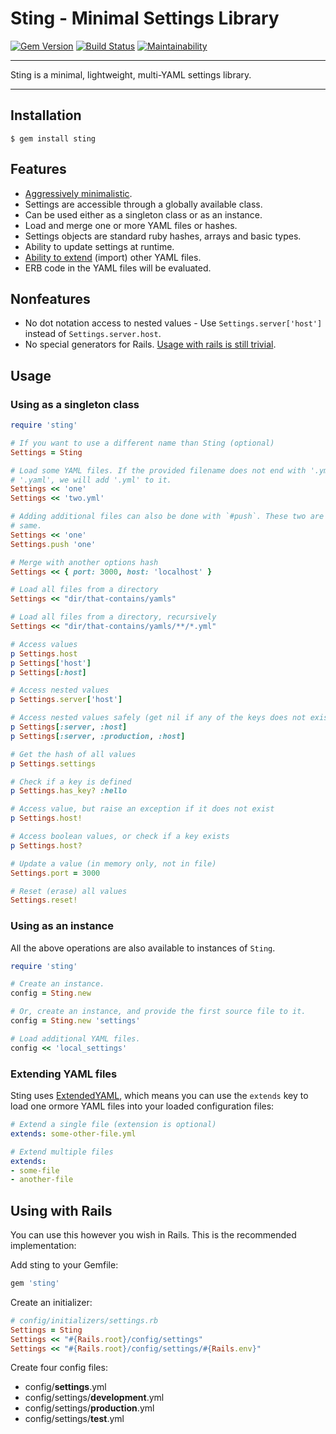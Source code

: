 # Sting - Minimal Settings Library

[![Gem Version](https://badge.fury.io/rb/sting.svg)](https://badge.fury.io/rb/sting)
[![Build Status](https://github.com/DannyBen/sting/workflows/Test/badge.svg)](https://github.com/DannyBen/sting/actions?query=workflow%3ATest)
[![Maintainability](https://api.codeclimate.com/v1/badges/c8afe395a8f2cf290fec/maintainability)](https://codeclimate.com/github/DannyBen/sting/maintainability)

---

Sting is a minimal, lightweight, multi-YAML settings library.

---

## Installation

```shell
$ gem install sting
```


## Features

- [Aggressively minimalistic][1].
- Settings are accessible through a globally available class.
- Can be used either as a singleton class or as an instance.
- Load and merge one or more YAML files or hashes.
- Settings objects are standard ruby hashes, arrays and basic types.
- Ability to update settings at runtime.
- [Ability to extend](#extending-yaml-files) (import) other YAML files.
- ERB code in the YAML files will be evaluated.


## Nonfeatures

- No dot notation access to nested values - Use `Settings.server['host']`  instead of `Settings.server.host`.
- No special generators for Rails. 
  [Usage with rails is still trivial](#using-with-rails).


## Usage

### Using as a singleton class

```ruby
require 'sting'

# If you want to use a different name than Sting (optional)
Settings = Sting

# Load some YAML files. If the provided filename does not end with '.yml' or 
# '.yaml', we will add '.yml' to it.
Settings << 'one'
Settings << 'two.yml'

# Adding additional files can also be done with `#push`. These two are the 
# same.
Settings << 'one'
Settings.push 'one'

# Merge with another options hash
Settings << { port: 3000, host: 'localhost' }

# Load all files from a directory
Settings << "dir/that-contains/yamls"

# Load all files from a directory, recursively
Settings << "dir/that-contains/yamls/**/*.yml"

# Access values
p Settings.host
p Settings['host']
p Settings[:host]

# Access nested values
p Settings.server['host']

# Access nested values safely (get nil if any of the keys does not exist)
p Settings[:server, :host]
p Settings[:server, :production, :host]

# Get the hash of all values
p Settings.settings

# Check if a key is defined
p Settings.has_key? :hello

# Access value, but raise an exception if it does not exist
p Settings.host!

# Access boolean values, or check if a key exists
p Settings.host?

# Update a value (in memory only, not in file)
Settings.port = 3000

# Reset (erase) all values
Settings.reset!
```

### Using as an instance

All the above operations are also available to instances of `Sting`.

```ruby
require 'sting'

# Create an instance.
config = Sting.new

# Or, create an instance, and provide the first source file to it.
config = Sting.new 'settings'

# Load additional YAML files. 
config << 'local_settings'
```


### Extending YAML files

Sting uses [ExtendedYAML][2], which means you can use the `extends` key to load
one ormore YAML files into your loaded configuration files:

```yaml
# Extend a single file (extension is optional)
extends: some-other-file.yml

# Extend multiple files
extends:
- some-file
- another-file
```


## Using with Rails

You can use this however you wish in Rails. This is the recommended 
implementation:

Add sting to your Gemfile:

```ruby
gem 'sting'
```

Create an initializer:

```ruby
# config/initializers/settings.rb
Settings = Sting
Settings << "#{Rails.root}/config/settings"
Settings << "#{Rails.root}/config/settings/#{Rails.env}"
```

Create four config files:

- config/**settings**.yml
- config/settings/**development**.yml
- config/settings/**production**.yml
- config/settings/**test**.yml


[1]: https://github.com/DannyBen/sting/blob/master/lib/sting/sting_operations.rb
[2]: https://github.com/DannyBen/extended_yaml
